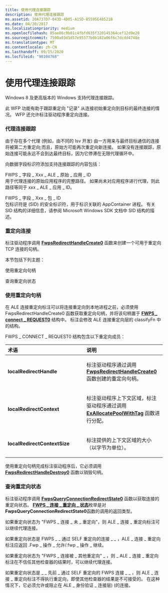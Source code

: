 ```yaml
---
title: 使用代理连接跟踪
description: 使用代理连接跟踪
ms.assetid: 20A737D7-043D-4D05-A15D-85595E48521B
ms.date: 04/20/2017
ms.localizationpriority: medium
ms.openlocfilehash: 85ae86c9b01c4fbfd635f320145364cef12d9e28
ms.sourcegitcommit: 7500a03d1d57e95377b0b182a06f6c7dcdd4748e
ms.translationtype: MT
ms.contentlocale: zh-CN
ms.lasthandoff: 09/15/2020
ms.locfileid: "90104768"
---
```

# <a name="using-proxied-connections-tracking"></a>使用代理连接跟踪


Windows 8 及更高版本的 Windows 支持代理连接跟踪。

此 WFP 功能有助于跟踪重定向 "记录" 从连接初始重定向到目标的最终连接的情况。 WFP 还允许标注驱动程序重定向连接。

### <a name="proxied-connections-tracking"></a>代理连接跟踪

由于存在多个代理 (例如，由不同的 Isv 开发) 由一方用来与最终目标通信的连接将被第二方重定向;而且，原始方可能再次重定向新连接。 如果没有连接跟踪，原始连接可能永远不会到达最终目标，因为它停滞在无限代理循环中。

向数据字段标识符添加支持连接跟踪的内容包括：

<a href="" id="fwps-field-xxx-ale-original-app-id"></a>FWPS \_ 字段 \_ Xxx \_ ALE \_ 原始 \_ 应用 \_ ID  
用于代理连接的原始应用程序的完整路径。 如果尚未对应用程序进行代理，则此路径等同于 xxx \_ ALE \_ 应用 \_ ID。

<a href="" id="fwps-field-xxx-package-id"></a>FWPS \_ 字段 \_ Xxx \_ 包 \_ ID  
包标识符是 (SID) 的安全标识符，用于标识关联的 AppContainer 进程。 有关 SID 结构的详细信息，请参阅 Microsoft Windows SDK 文档中 SID 结构的描述。

### <a name="redirecting-connections"></a>重定向连接

标注驱动程序调用 [**FwpsRedirectHandleCreate0**](/windows-hardware/drivers/ddi/fwpsk/nf-fwpsk-fwpsredirecthandlecreate0) 函数来创建一个可用于重定向 TCP 连接的句柄。

本节包括下列主题：

使用重定向句柄

查询重定向状态

### <a name="using-a-redirection-handle"></a>使用重定向句柄

在 ALE 连接重定向标注可以将连接重定向到本地进程之前，必须使用 FwpsRedirectHandleCreate0 函数获取重定向句柄，并将该句柄置于 [**FWPS \_ connect \_ REQUEST0**](/windows-hardware/drivers/ddi/fwpsk/ns-fwpsk-_fwps_connect_request0) 结构中。 标注会修改 ALE 连接重定向层的 classifyFn 中的结构。

FWPS \_ CONNECT \_ REQUEST0 结构包含以下重定向成员：

<table>
<colgroup>
<col width="50%" />
<col width="50%" />
</colgroup>
<thead>
<tr class="header">
<th align="left">术语</th>
<th align="left">说明</th>
</tr>
</thead>
<tbody>
<tr class="odd">
<td align="left"><p><strong>localRedirectHandle</strong></p></td>
<td align="left"><p>标注驱动程序通过调用 <a href="/windows-hardware/drivers/ddi/fwpsk/nf-fwpsk-fwpsredirecthandlecreate0" data-raw-source="[&lt;strong&gt;FwpsRedirectHandleCreate0&lt;/strong&gt;](/windows-hardware/drivers/ddi/fwpsk/nf-fwpsk-fwpsredirecthandlecreate0)"><strong>FwpsRedirectHandleCreate0</strong></a> 函数创建的重定向句柄。</p></td>
</tr>
<tr class="even">
<td align="left"><p><strong>localRedirectContext</strong></p></td>
<td align="left"><p>标注驱动程序上下文区域，标注驱动程序通过调用 <a href="/windows-hardware/drivers/ddi/wdm/nf-wdm-exallocatepoolwithtag" data-raw-source="[&lt;strong&gt;ExAllocatePoolWithTag&lt;/strong&gt;](/windows-hardware/drivers/ddi/wdm/nf-wdm-exallocatepoolwithtag)"><strong>ExAllocatePoolWithTag</strong></a> 函数进行分配。</p></td>
</tr>
<tr class="odd">
<td align="left"><p><strong>localRedirectContextSize</strong></p></td>
<td align="left"><p>标注提供的上下文区域的大小（以字节为单位）。</p></td>
</tr>
</tbody>
</table>

 

使用重定向句柄完成标注驱动程序后，它必须调用 [**FwpsRedirectHandleDestroy0**](/windows-hardware/drivers/ddi/fwpsk/nf-fwpsk-fwpsredirecthandledestroy0) 函数以销毁句柄。

### <a name="querying-the-redirect-state"></a>查询重定向状态

标注驱动程序调用 [**FwpsQueryConnectionRedirectState0**](/windows-hardware/drivers/ddi/fwpsk/nf-fwpsk-fwpsqueryconnectionredirectstate0) 函数以获取连接的重定向状态。 [**FWPS \_ 连接 \_ 重定向 \_ 状态**](/windows-hardware/drivers/ddi/fwpsk/ne-fwpsk-fwps_connection_redirect_state_)枚举是对**FwpsQueryConnectionRedirectState0**函数的调用的返回类型。

如果重定向状态为 "FWPS \_ 连接 \_ 未 \_ 重定向"，则 ALE \_ 连接 \_ 重定向标注可以继续代理连接。

如果重定向状态是 FWPS \_ \_ 通过 SELF 重定向的连接 \_ \_ ，ALE \_ 连接 \_ 重定向标注应返回 .Fwp \_ 操作 \_ 允许/.fwp \_ 操作 \_ 继续。

如果重定向状态为 "FWPS \_ 连接被 \_ 其他重定向" \_ ，则 \_ ALE \_ 连接 \_ 重定向标注在不信任其他检查器的结果时，可以继续代理连接。

如果重定向状态是 \_ \_ 先前 \_ 通过 SELF 重定向的 FWPS 连接 \_ \_ ，则 ALE \_ 连接 \_ 重定向标注不得执行重定向，即使其他检查器的结果是不可接受的。 在这种情况下，它必须允许或阻止在 ALE \_ 身份验证 \_ 连接层)  (的连接。

